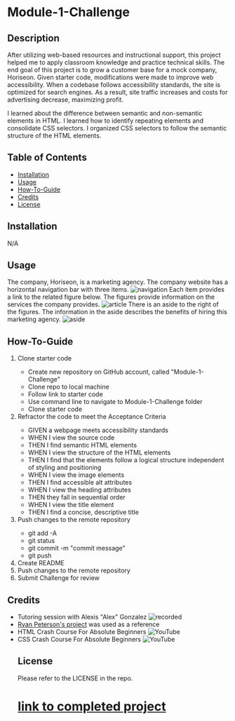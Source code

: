 # Module-1-Challenge

## Description
After utilizing web-based resources and instructional support, this project helped me to apply classroom knowledge and practice technical skills. The end goal of this project is to grow a customer base for a mock company, Horiseon. Given starter code, modifications were made to improve web accessibility. When a codebase follows accessibility standards, the site is optimized for search engines. As a result, site traffic increases and costs for advertising decrease, maximizing profit.

I learned about the difference between semantic and non-semantic elements in HTML. I learned how to identify repeating elements and consolidate CSS selectors. I organized CSS selectors to follow the semantic structure of the HTML elements.


## Table of Contents 

- [Installation](#installation)
- [Usage](#usage)
- [How-To-Guide](#how-to-guide)
- [Credits](#credits)
- [License](#license)

## Installation

N/A

## Usage

The company, Horiseon, is a marketing agency. The company website has a horizontal navigation bar with three items. 
<img src="./assets/images/image.png" alt=navigation bar image>
Each item provides a link to the related figure below. The figures provide information on the services the company provides. 
<img src="./assets/images/image-1.png" alt=article screenshot>
There is an aside to the right of the figures. The information in the aside describes the benefits of hiring this marketing agency. 
<img src="./assets/images/image-2.png" alt=aside screenshot>

## How-To-Guide
<ol>
    <li>    Clone starter code </li>
                <ul>
                    <li> Create new repository on GitHub account, called "Module-1-Challenge"
                    </li>
                    <li> Clone repo to local machine
                    </li>
                    <li> Follow link to starter code
                    </li>
                    <li> Use command line to navigate to Module-1-Challenge folder
                    </li>
                    <li> Clone starter code
                    </i>
                </ul>
    <li> Refractor the code to meet the Acceptance Criteria </li>
                <ul>    
                    <li> GIVEN a webpage meets accessibility standards </li>
                    <li> WHEN I view the source code </li>
                    <li> THEN I find semantic HTML elements </li>
                    <li> WHEN I view the structure of the HTML elements </li>
                    <li> THEN I find that the elements follow a logical structure independent of styling and positioning </li>
                    <li> WHEN I view the image elements </li>
                    <li> THEN I find accessible alt attributes </li>
                    <li> WHEN I view the heading attributes </li>
                    <li> THEN they fall in sequential order </li>
                    <li> WHEN I view the title element </li>
                    <li> THEN I find a concise, descriptive title </li>
                </ul>
    <li> Push changes to the remote repository </li>
                <ul>    
                    <li> git add -A </li>
                    <li> git status </li>
                    <li> git commit -m "commit message" </li>
                    <li> git push </li>
                </ul>
    <li> Create README </li>
    <li> Push changes to the remote repository </li>
    <li> Submit Challenge for review </li>
</ol>


## Credits
<ul>
<li> Tutoring session with Alexis "Alex" Gonzalez <img src="./assets/images/tutoring session.png" alt=recorded tutoring session screenshot> </li>
<li> <a href="https://github.com/RyanPetersen-89">Ryan Peterson's project</a> was used as a reference </li>
<li> HTML Crash Course For Absolute Beginners <img src="./assets/images/HTML Crash Course.png" alt=YouTube video screenshot> </li>
<li> CSS Crash Course For Absolute Beginners <img src="./assets/images/CSS Crash Course.png" alt=YouTube video screenshot> </li>


## License

Please refer to the LICENSE in the repo.

# [link to completed project](file:///C:/Users/aandh/bootcamp/Module-1-Challenge/index.html)


